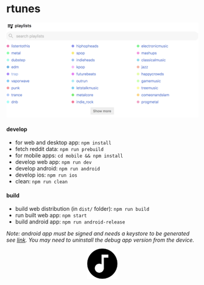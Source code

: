 # rtunes

![alt text](images/screenshots/home.png "home")


#### develop
* for web and desktop app: `npm install`
* fetch reddit data: `npm run prebuild`
* for mobile apps: `cd mobile && npm install`
* develop web app: `npm run dev`
* develop android: `npm run android`
* develop ios: `npm run ios`
* clean: `npm run clean`

#### build
* build web distribution (in `dist/` folder): `npm run build`
* run built web app: `npm start`
* build android app: `npm run android-release` 

*Note: android app must be signed and needs a keystore to be generated see [link](https://facebook.github.io/react-native/docs/signed-apk-android.html). You may need to uninstall the debug app version from the device.*

<center><img src="images/icon.png" alt="Drawing" style="width: 80px;"/><center/>
